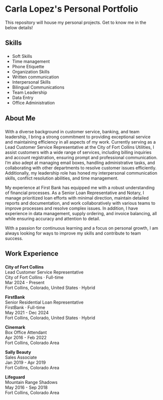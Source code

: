 # Carla Lopez's Personal Portfolio
This repository will house my personal projects. Get to know me in the below details!
## Skills
### 
* Soft Skills
* Time management
* Phone Etiquette
* Organization Skills
* Written communication
* Interpersonal Skills
* Bilingual Communications
* Team Leadership
* Data Entry
* Office Administration
## About Me
### 
With a diverse background in customer service, banking, and team leadership, I bring a strong commitment to providing exceptional service and maintaining efficiency in all aspects of my work. Currently serving as a Lead Customer Service Representative at the City of Fort Collins Utilities, I assist customers with a wide range of services, including billing inquiries and account registration, ensuring prompt and professional communication. I’m also adept at managing email boxes, handling administrative tasks, and collaborating with other departments to resolve customer issues efficiently. Additionally, my leadership role has honed my interpersonal communication skills, conflict resolution abilities, and time management.

My experience at First Bank has equipped me with a robust understanding of financial processes. As a Senior Loan Representative and Notary, I manage prioritized loan efforts with minimal direction, maintain detailed reports and documentation, and work collaboratively with various teams to improve processes and resolve complex issues. In addition, I have experience in data management, supply ordering, and invoice balancing, all while ensuring accuracy and attention to detail.

With a passion for continuous learning and a focus on personal growth, I am always looking for ways to improve my skills and contribute to team success.
## Work Experience
###
**City of Fort Collins**\
Lead Customer Service Representative\
City of Fort Collins · Full-time\
Mar 2024 - Present\
Fort Collins, Colorado, United States · Hybrid

**FirstBank**\
Senior Residential Loan Representative\
FirstBank · Full-time\
May 2021 - Dec 2024\
Fort Collins, Colorado, United States · Hybrid

**Cinemark**\
Box Office Attendant\
Apr 2016 - Feb 2022\
Fort Collins, Colorado Area

**Sally Beauty**\
Sales Associate\
Jan 2019 - Apr 2019\
Fort Collins, Colorado Area

**Lifeguard**\
Mountain Range Shadows\
May 2016 - Sep 2018\
Fort Collins, Colorado Area

